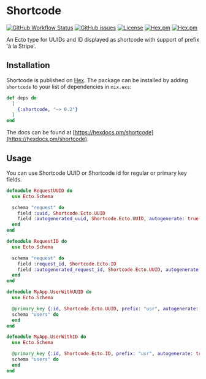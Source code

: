 # Shortcode

[![GitHub Workflow Status](https://img.shields.io/github/workflow/status/elielhaouzi/shortcode/CI?cacheSeconds=3600&style=flat-square)](https://github.com/elielhaouzi/shortcode/actions) [![GitHub issues](https://img.shields.io/github/issues-raw/elielhaouzi/shortcode?style=flat-square&cacheSeconds=3600)](https://github.com/elielhaouzi/shortcode/issues) [![License](https://img.shields.io/badge/license-MIT-brightgreen.svg?cacheSeconds=3600?style=flat-square)](http://opensource.org/licenses/MIT) [![Hex.pm](https://img.shields.io/hexpm/v/shortcode?style=flat-square)](https://hex.pm/packages/shortcode) [![Hex.pm](https://img.shields.io/hexpm/dt/shortcode?style=flat-square)](https://hex.pm/packages/shortcode)

An Ecto type for UUIDs and ID displayed as shortcode with support of prefix 'à la Stripe'.

## Installation

Shortcode is published on [Hex](https://hex.pm/packages/shortcode). The package can be installed
by adding `shortcode` to your list of dependencies in `mix.exs`:

```elixir
def deps do
  [
    {:shortcode, "~> 0.2"}
  ]
end
```

The docs can be found at [https://hexdocs.pm/shortcode](https://hexdocs.pm/shortcode).

## Usage

You can use Shortcode UUID or Shortcode id for regular or primary key fields.

```elixir
defmodule RequestUUID do
  use Ecto.Schema

  schema "request" do
    field :uuid, Shortcode.Ecto.UUID
    field :autogenerated_uuid, Shortcode.Ecto.UUID, autogenerate: true
  end
end

defmodule RequestID do
  use Ecto.Schema

  schema "request" do
    field :request_id, Shortcode.Ecto.ID
    field :autogenerated_request_id, Shortcode.Ecto.UUID, autogenerate: true
  end
end
```

```elixir
defmodule MyApp.UserWithUUID do
  use Ecto.Schema

  @primary_key {:id, Shortcode.Ecto.UUID, prefix: "usr", autogenerate: true}
  schema "users" do
  end
end

defmodule MyApp.UserWithID do
  use Ecto.Schema

  @primary_key {:id, Shortcode.Ecto.ID, prefix: "usr", autogenerate: true}
  schema "users" do
  end
end
```
